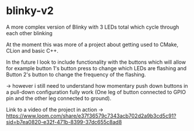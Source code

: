# blinky-v2
A more complex version of Blinky with 3 LEDs total which cycle through each other blinking

At the moment this was more of a project about getting used to CMake, CLion and basic C++.

In the future I look to include functionality with the buttons which will allow for example button 1's button press to change which LEDs are flashing and Button 2's button to change the frequency of the flashing.

-> however i still need to understand how momentary push down buttons in a pull-down configuration fully work (One leg of button connected to GPIO pin and the other leg connected to ground).

Link to a video of the project in action -> https://www.loom.com/share/e37f36579c7343acb702d2a9b3cd5c91?sid=b7ea0820-e32f-471b-8399-37dc655c8ad8